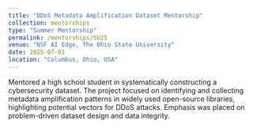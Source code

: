```yaml
---
title: "DDoS Metadata Amplification Dataset Mentorship"
collection: mentorships
type: "Summer Mentorship"
permalink: /mentorships/SU25
venue: "NSF AI Edge, The Ohio State University"
date: 2025-07-01
location: "Columbus, Ohio, USA"
---
```


Mentored a high school student in systematically constructing a cybersecurity dataset. The project focused on identifying and collecting metadata amplification patterns in widely used open-source libraries, highlighting potential vectors for DDoS attacks. Emphasis was placed on problem-driven dataset design and data integrity.
